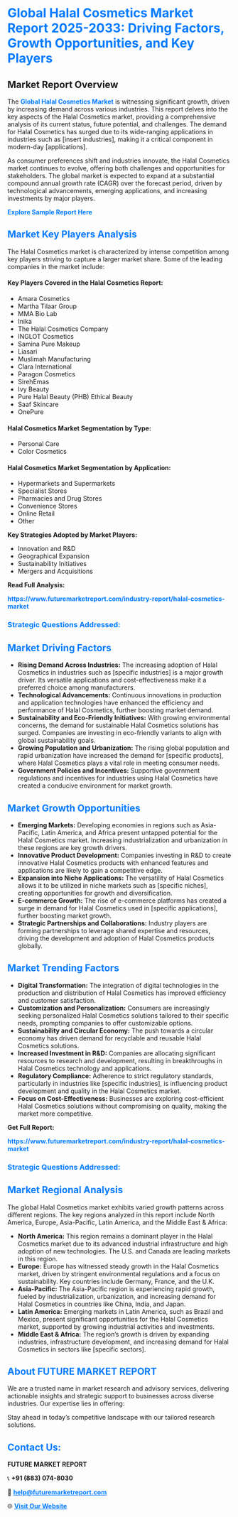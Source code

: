 <h1 style="color: #007BFF;">Global Halal Cosmetics Market Report 2025-2033: Driving Factors, Growth Opportunities, and Key Players</h1>

<section id="overview">
<h2>Market Report Overview</h2>
<p>The <a href="https://www.futuremarketreport.com/industry-report/halal-cosmetics-market" style="color: #007BFF; text-decoration: none;"><strong>Global Halal Cosmetics Market</strong></a> is witnessing significant growth, driven by increasing demand across various industries. This report delves into the key aspects of the Halal Cosmetics market, providing a comprehensive analysis of its current status, future potential, and challenges. The demand for Halal Cosmetics has surged due to its wide-ranging applications in industries such as [insert industries], making it a critical component in modern-day [applications].</p>
<p>As consumer preferences shift and industries innovate, the Halal Cosmetics market continues to evolve, offering both challenges and opportunities for stakeholders. The global market is expected to expand at a substantial compound annual growth rate (CAGR) over the forecast period, driven by technological advancements, emerging applications, and increasing investments by major players.</p>
</section>

<section id="overview">
<p><a href="https://www.futuremarketreport.com/request-sample/reportId=90265" style="color: #007BFF; text-decoration: none;"><strong>Explore Sample Report Here</strong></a></p>
</section>

<section id="key-players">
<h2 style="color: #007BFF;">Market Key Players Analysis</h2>
<p>The Halal Cosmetics market is characterized by intense competition among key players striving to capture a larger market share. Some of the leading companies in the market include:</p>
<h4>Key Players Covered in the Halal Cosmetics Report:</h4>
<ul><li>Amara Cosmetics</li><li>Martha Tilaar Group</li><li>MMA Bio Lab</li><li>Inika</li><li>The Halal Cosmetics Company</li><li>INGLOT Cosmetics</li><li>Samina Pure Makeup</li><li>Liasari</li><li>Muslimah Manufacturing</li><li>Clara International</li><li>Paragon Cosmetics</li><li>SirehEmas</li><li>Ivy Beauty</li><li>Pure Halal Beauty (PHB) Ethical Beauty</li><li>Saaf Skincare</li><li>OnePure</li></ul>
<h4>Halal Cosmetics Market Segmentation by Type:</h4>
<ul><li>Personal Care</li><li>Color Cosmetics</li></ul>

<h4>Halal Cosmetics Market Segmentation by Application:</h4>
<ul><li>Hypermarkets and Supermarkets</li><li>Specialist Stores</li><li>Pharmacies and Drug Stores</li><li>Convenience Stores</li><li>Online Retail</li><li>Other</li></ul>
<p><strong>Key Strategies Adopted by Market Players:</strong></p>
<ul>
<li>Innovation and R&D</li>
<li>Geographical Expansion</li>
<li>Sustainability Initiatives</li>
<li>Mergers and Acquisitions</li>
</ul>
</section>

<section>
<p><strong>Read Full Analysis: </strong></p><a href="https://www.futuremarketreport.com/industry-report/halal-cosmetics-market" style="color: #007BFF; text-decoration: none;"><strong>https://www.futuremarketreport.com/industry-report/halal-cosmetics-market</strong></a>
<h3 style="color: #007BFF;">Strategic Questions Addressed:</h3>
</section>

<section id="driving-factors">
<h2 style="color: #007BFF;">Market Driving Factors</h2>
<ul>
<li><strong>Rising Demand Across Industries:</strong> The increasing adoption of Halal Cosmetics in industries such as [specific industries] is a major growth driver. Its versatile applications and cost-effectiveness make it a preferred choice among manufacturers.</li>
<li><strong>Technological Advancements:</strong> Continuous innovations in production and application technologies have enhanced the efficiency and performance of Halal Cosmetics, further boosting market demand.</li>
<li><strong>Sustainability and Eco-Friendly Initiatives:</strong> With growing environmental concerns, the demand for sustainable Halal Cosmetics solutions has surged. Companies are investing in eco-friendly variants to align with global sustainability goals.</li>
<li><strong>Growing Population and Urbanization:</strong> The rising global population and rapid urbanization have increased the demand for [specific products], where Halal Cosmetics plays a vital role in meeting consumer needs.</li>
<li><strong>Government Policies and Incentives:</strong> Supportive government regulations and incentives for industries using Halal Cosmetics have created a conducive environment for market growth.</li>
</ul>
</section>

<section id="growth-opportunities">
<h2 style="color: #007BFF;">Market Growth Opportunities</h2>
<ul>
<li><strong>Emerging Markets:</strong> Developing economies in regions such as Asia-Pacific, Latin America, and Africa present untapped potential for the Halal Cosmetics market. Increasing industrialization and urbanization in these regions are key growth drivers.</li>
<li><strong>Innovative Product Development:</strong> Companies investing in R&D to create innovative Halal Cosmetics products with enhanced features and applications are likely to gain a competitive edge.</li>
<li><strong>Expansion into Niche Applications:</strong> The versatility of Halal Cosmetics allows it to be utilized in niche markets such as [specific niches], creating opportunities for growth and diversification.</li>
<li><strong>E-commerce Growth:</strong> The rise of e-commerce platforms has created a surge in demand for Halal Cosmetics used in [specific applications], further boosting market growth.</li>
<li><strong>Strategic Partnerships and Collaborations:</strong> Industry players are forming partnerships to leverage shared expertise and resources, driving the development and adoption of Halal Cosmetics products globally.</li>
</ul>
</section>

<section id="trending-factors">
<h2 style="color: #007BFF;">Market Trending Factors</h2>
<ul>
<li><strong>Digital Transformation:</strong> The integration of digital technologies in the production and distribution of Halal Cosmetics has improved efficiency and customer satisfaction.</li>
<li><strong>Customization and Personalization:</strong> Consumers are increasingly seeking personalized Halal Cosmetics solutions tailored to their specific needs, prompting companies to offer customizable options.</li>
<li><strong>Sustainability and Circular Economy:</strong> The push towards a circular economy has driven demand for recyclable and reusable Halal Cosmetics solutions.</li>
<li><strong>Increased Investment in R&D:</strong> Companies are allocating significant resources to research and development, resulting in breakthroughs in Halal Cosmetics technology and applications.</li>
<li><strong>Regulatory Compliance:</strong> Adherence to strict regulatory standards, particularly in industries like [specific industries], is influencing product development and quality in the Halal Cosmetics market.</li>
<li><strong>Focus on Cost-Effectiveness:</strong> Businesses are exploring cost-efficient Halal Cosmetics solutions without compromising on quality, making the market more competitive.</li>
</ul>
</section>

<section>
<p><strong>Get Full Report: </strong></p><a href="https://www.futuremarketreport.com/industry-report/halal-cosmetics-market" style="color: #007BFF; text-decoration: none;"><strong>https://www.futuremarketreport.com/industry-report/halal-cosmetics-market</strong></a>
<h3 style="color: #007BFF;">Strategic Questions Addressed:</h3>
</section>


<section id="regional-analysis">
<h2 style="color: #007BFF;">Market Regional Analysis</h2>
<p>The global Halal Cosmetics market exhibits varied growth patterns across different regions. The key regions analyzed in this report include North America, Europe, Asia-Pacific, Latin America, and the Middle East & Africa:</p>
<ul>
<li><strong>North America:</strong> This region remains a dominant player in the Halal Cosmetics market due to its advanced industrial infrastructure and high adoption of new technologies. The U.S. and Canada are leading markets in this region.</li>
<li><strong>Europe:</strong> Europe has witnessed steady growth in the Halal Cosmetics market, driven by stringent environmental regulations and a focus on sustainability. Key countries include Germany, France, and the U.K.</li>
<li><strong>Asia-Pacific:</strong> The Asia-Pacific region is experiencing rapid growth, fueled by industrialization, urbanization, and increasing demand for Halal Cosmetics in countries like China, India, and Japan.</li>
<li><strong>Latin America:</strong> Emerging markets in Latin America, such as Brazil and Mexico, present significant opportunities for the Halal Cosmetics market, supported by growing industrial activities and investments.</li>
<li><strong>Middle East & Africa:</strong> The region’s growth is driven by expanding industries, infrastructure development, and increasing demand for Halal Cosmetics in sectors like [specific sectors].</li>
</ul>
</section>

<footer>
<h2 style="color: #007BFF;">About FUTURE MARKET REPORT</h2>
<p>We are a trusted name in market research and advisory services, delivering actionable insights and strategic support to businesses across diverse industries. Our expertise lies in offering:</p>

<p>Stay ahead in today’s competitive landscape with our tailored research solutions.</p>

<h2 style="color: #007BFF;">Contact Us:</h2>
<p><strong>FUTURE MARKET REPORT</strong></p>
<p>📞 <strong>+91 (883) 074-8030</strong></p>
<p>📧 <strong><a href="mailto:help@futuremarketreport.com" style="color: #007BFF;">help@futuremarketreport.com</a></strong></p>
<p>🌐 <strong><a href="https://www.futuremarketreport.com/" style="color: #007BFF;">Visit Our Website</a></strong></p>
</footer>